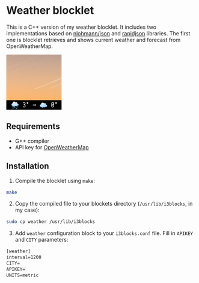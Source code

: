 # Weather blocklet

This is a C++ version of my weather blocklet. It includes two implementations based on [nlohmann/json](https://github.com/nlohmann/json) and [rapidjson](https://github.com/Tencent/rapidjson) libraries. The first one is blocklet retrieves and shows current weather and forecast from OpenWeatherMap.

![Screenshot](screen.png)

## Requirements

* G++ compiler
* API key for [OpenWeatherMap](https://openweathermap.org/api)

## Installation

1. Compile the blocklet using `make`:

```bash
make
```

2. Copy the compiled file to your blockets directory (`/usr/lib/i3blocks`, in my case):

```bash
sudo cp weather /usr/lib/i3blocks
```

3. Add `weather` configuration block to your `i3blocks.conf` file. Fill in `APIKEY` and `CITY` parameters:

```
[weather]
interval=1200
CITY=
APIKEY=
UNITS=metric
```
